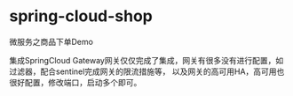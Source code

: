 # spring-cloud-shop
微服务之商品下单Demo

集成SpringCloud Gateway网关仅仅完成了集成，网关有很多没有进行配置，如过滤器，配合sentinel完成网关的限流措施等，
以及网关的高可用HA，高可用也很好配置，修改端口，启动多个即可。
